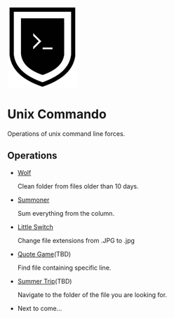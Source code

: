 ![Unix Commando Badge](unix-commando-badge.jpg)

# Unix Commando

Operations of unix command line forces.

## Operations

- [Wolf](./operations/wolf)

  Clean folder from files older than 10 days.

- [Summoner](./operations/summoner)

  Sum everything from the column.

- [Little Switch](./operations/little-switch)

  Change file extensions from .JPG to .jpg

- [Quote Game](./operations/quote-game)(TBD)

  Find file containing specific line.

- [Summer Trip](./operations/summer-trip)(TBD)

  Navigate to the folder of the file you are looking for.

- Next to come...
